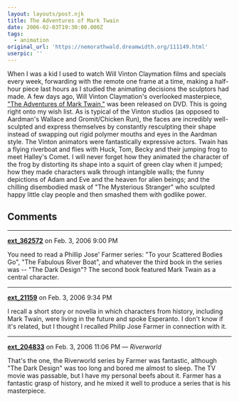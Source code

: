 ```yaml
---
layout: layouts/post.njk
title: The Adventures of Mark Twain
date: 2006-02-03T19:30:00.000Z
tags:
  - animation
original_url: 'https://nemorathwald.dreamwidth.org/111149.html'
userpic: ''
---
```

When I was a kid I used to watch Will Vinton Claymation films and specials every week, forwarding with the remote one frame at a time, making a half-hour piece last hours as I studied the animating decisions the sculptors had made. A few days ago, Will Vinton Claymation's overlooked masterpiece, ["The Adventures of Mark Twain,"](http://www.amazon.com/gp/product/B000CCBCDA/103-7862160-3639804?v=glance&n=130) was been released on DVD. This is going right onto my wish list. As is typical of the Vinton studios (as opposed to Aardman's Wallace and Gromit/Chicken Run), the faces are incredibly well-sculpted and express themselves by constantly resculpting their shape instead of swapping out rigid polymer mouths and eyes in the Aardman style. The Vinton animators were fantastically expressive actors. Twain has a flying riverboat and flies with Huck, Tom, Becky and their jumping frog to meet Halley's Comet. I will never forget how they animated the character of the frog by distorting its shape into a squirt of green clay when it jumped; how they made characters walk through intangible walls; the funny depictions of Adam and Eve and the heaven for alien beings; and the chilling disembodied mask of "The Mysterious Stranger" who sculpted happy little clay people and then smashed them with godlike power.

## Comments

---

**[ext_362572](https://www.dreamwidth.org/users/ext_362572)** on Feb. 3, 2006 9:00 PM

You need to read a Phillip Jose' Farmer series: "To your Scattered Bodies Go", "The Fabulous River Boat", and whatever the third book in the series was -- "The Dark Design"? The second book featured Mark Twain as a central character.

---

**[ext_21159](https://www.dreamwidth.org/users/ext_21159)** on Feb. 3, 2006 9:34 PM

I recall a short story or novella in which characters from history, including Mark Twain, were living in the future and spoke Esperanto. I don't know if it's related, but I thought I recalled Philip Jose Farmer in connection with it.

---

**[ext_204833](https://www.dreamwidth.org/users/ext_204833)** on Feb. 3, 2006 11:06 PM — *Riverworld*

That's the one, the Riverworld series by Farmer was fantastic, although "The Dark Design" was too long and bored me almost to sleep. The TV movie was passable, but I have my personal beefs about it. Farmer has a fantastic grasp of history, and he mixed it well to produce a series that is his masterpiece.
